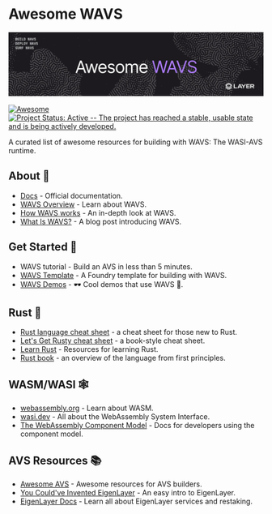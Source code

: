 # Awesome WAVS

![Banner!](img/awesome-wavs.png)

[![Awesome](https://awesome.re/badge-flat2.svg)](https://awesome.re) [![Project Status: Active -- The project has reached a stable, usable
state and is being actively
developed.](https://img.shields.io/badge/repo%20status-Active-green.svg?style=flat-square)](https://www.repostatus.org/#active)

A curated list of awesome resources for building with WAVS: The WASI-AVS runtime.


## About 🌊
- [Docs](https://docs.wavs.xyz/) - Official documentation.
- [WAVS Overview](https://docs.wavs.xyz/overview) - Learn about WAVS.
- [How WAVS works](https://docs.wavs.xyz/how-it-works) - An in-depth look at WAVS.
- [What Is WAVS?](https://www.layer.xyz/news-and-insights/what-is-wavs-framework-avs-layer) - A blog post introducing WAVS.

## Get Started 🏁
- WAVS tutorial - Build an AVS in less than 5 minutes.
- [WAVS Template](https://github.com/Lay3rLabs/wavs-foundry-template) - A Foundry template for building with WAVS. 
- [WAVS Demos](https://github.com/Lay3rLabs/wavs-demos) - 🕶️ Cool demos that use WAVS 🌊.


## Rust 🦀
- [Rust language cheat sheet](https://cheats.rs/) - a cheat sheet for those new to Rust.
- [Let's Get Rusty cheat sheet](https://archive.org/details/lgr-cheat-sheet) - a book-style cheat sheet.
- [Learn Rust](https://www.rust-lang.org/learn) - Resources for learning Rust.
- [Rust book](https://doc.rust-lang.org/book/) - an overview of the language from first principles.


## WASM/WASI 🕸️

- [webassembly.org](https://webassembly.org/) - Learn about WASM.
- [wasi.dev](https://wasi.dev/) - All about the WebAssembly System Interface.
- [The WebAssembly Component Model](https://component-model.bytecodealliance.org/) - Docs for developers using the component model.

## AVS Resources 📚

- [Awesome AVS](https://github.com/Layr-Labs/awesome-avs) - Awesome resources for AVS builders.
- [You Could've Invented EigenLayer](https://www.blog.eigenlayer.xyz/ycie/) - An easy intro to EigenLayer.
- [EigenLayer Docs](https://docs.eigenlayer.xyz/) - Learn all about EigenLayer services and restaking.
